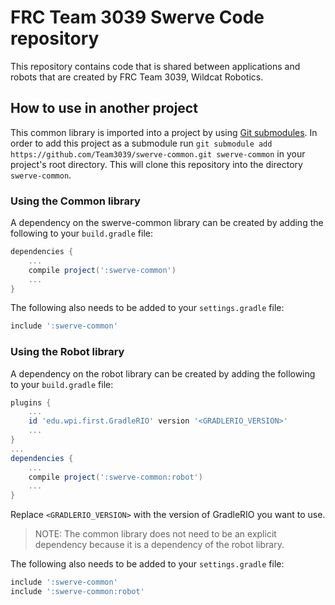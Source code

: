 # FRC Team 3039 Swerve Code repository

This repository contains code that is shared between applications and robots
that are created by FRC Team 3039, Wildcat Robotics.

## How to use in another project

This common library is imported into a project by using
[Git submodules](https://git-scm.com/book/en/v2/Git-Tools-Submodules). In
order to add this project as a submodule run `git submodule add
https://github.com/Team3039/swerve-common.git swerve-common` in your project's root
directory. This will clone this repository into the directory `swerve-common`.

### Using the Common library

A dependency on the swerve-common library can be created by adding the following to
your `build.gradle` file:
```gradle
dependencies {
    ...
    compile project(':swerve-common')
    ...
}
```
The following also needs to be added to your `settings.gradle` file:
```gradle
include ':swerve-common'
```

### Using the Robot library

A dependency on the robot library can be created by adding the following to
your `build.gradle` file:
```gradle
plugins {
    ...
    id 'edu.wpi.first.GradleRIO' version '<GRADLERIO_VERSION>'
    ...
}
...
dependencies {
    ...
    compile project(':swerve-common:robot')
    ...
}
```
Replace `<GRADLERIO_VERSION>` with the version of GradleRIO you want to use.

> NOTE: The common library does not need to be an explicit dependency because
> it is a dependency of the robot library.

The following also needs to be added to your `settings.gradle` file:
```gradle
include ':swerve-common'
include ':swerve-common:robot'
```
